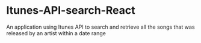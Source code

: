 # Itunes-API-search-React
An application using Itunes API to search and retrieve all the songs that was released by an artist within a date range
